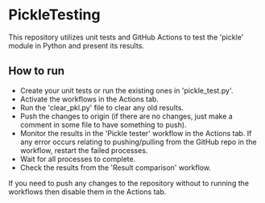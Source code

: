 # PickleTesting

This repository utilizes unit tests and GitHub Actions to test the 'pickle' module in Python and present its results.

## How to run

- Create your unit tests or run the existing ones in 'pickle_test.py'.
- Activate the workflows in the Actions tab.
- Run the 'clear_pkl.py' file to clear any old results.
- Push the changes to origin (if there are no changes, just make a comment in some file to have something to push).
- Monitor the results in the 'Pickle tester' workflow in the Actions tab. If any error occurs relating to pushing/pulling from the GitHub repo in the workflow, restart the failed processes.
- Wait for all processes to complete.
- Check the results from the 'Result comparison' workflow.

If you need to push any changes to the repository without to running the workflows then disable them in the Actions tab.